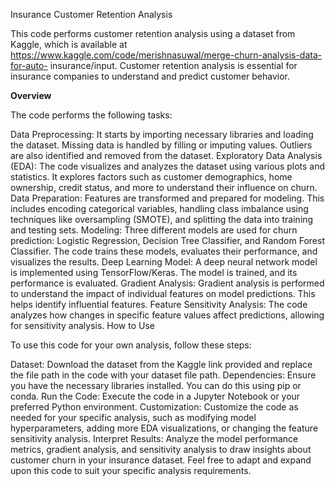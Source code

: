 Insurance Customer Retention Analysis

This code performs customer retention analysis using a dataset from Kaggle, which is available at https://www.kaggle.com/code/merishnasuwal/merge-churn-analysis-data-for-auto- insurance/input. Customer retention analysis is essential for insurance companies to understand and predict customer behavior.

**Overview**

The code performs the following tasks:

Data Preprocessing: It starts by importing necessary libraries and loading the dataset. Missing data is handled by filling or imputing values. Outliers are also identified and removed from the dataset.
Exploratory Data Analysis (EDA): The code visualizes and analyzes the dataset using various plots and statistics. It explores factors such as customer demographics, home ownership, credit status, and more to understand their influence on churn.
Data Preparation: Features are transformed and prepared for modeling. This includes encoding categorical variables, handling class imbalance using techniques like oversampling (SMOTE), and splitting the data into training and testing sets.
Modeling: Three different models are used for churn prediction: Logistic Regression, Decision Tree Classifier, and Random Forest Classifier. The code trains these models, evaluates their performance, and visualizes the results.
Deep Learning Model: A deep neural network model is implemented using TensorFlow/Keras. The model is trained, and its performance is evaluated.
Gradient Analysis: Gradient analysis is performed to understand the impact of individual features on model predictions. This helps identify influential features.
Feature Sensitivity Analysis: The code analyzes how changes in specific feature values affect predictions, allowing for sensitivity analysis.
How to Use

To use this code for your own analysis, follow these steps:

Dataset: Download the dataset from the Kaggle link provided and replace the file path in the code with your dataset file path.
Dependencies: Ensure you have the necessary libraries installed. You can do this using pip or conda.
Run the Code: Execute the code in a Jupyter Notebook or your preferred Python environment.
Customization: Customize the code as needed for your specific analysis, such as modifying model hyperparameters, adding more EDA visualizations, or changing the feature sensitivity analysis.
Interpret Results: Analyze the model performance metrics, gradient analysis, and sensitivity analysis to draw insights about customer churn in your insurance dataset.
Feel free to adapt and expand upon this code to suit your specific analysis requirements.
